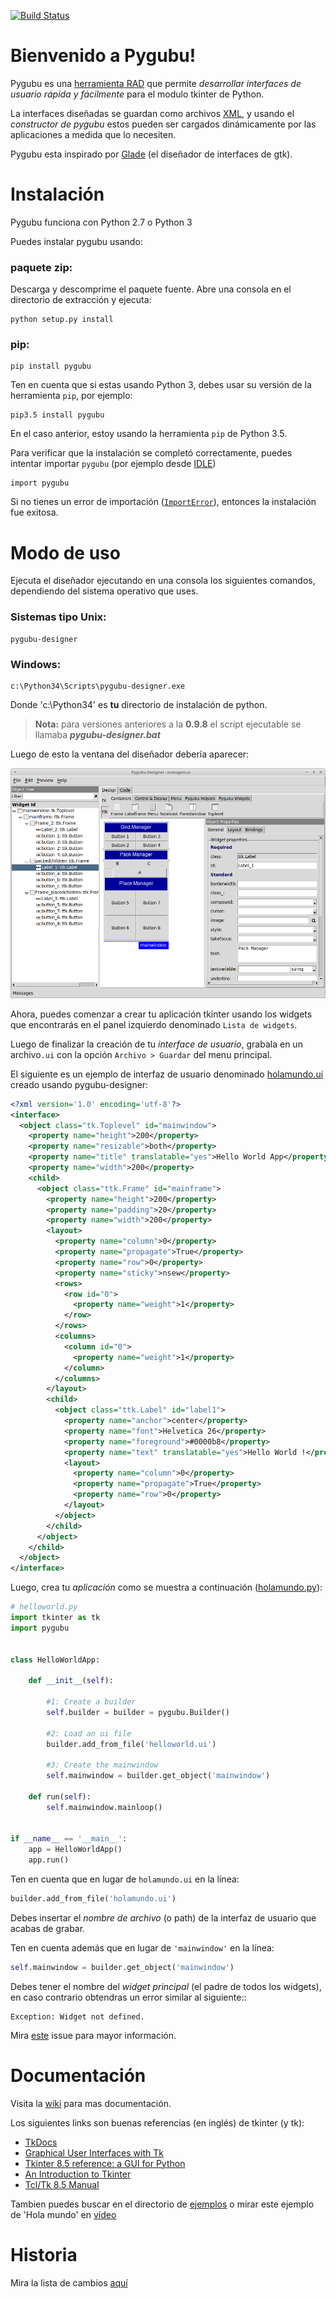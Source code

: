 [![Build Status](https://travis-ci.org/alejandroautalan/pygubu.svg?branch=master)](https://travis-ci.org/alejandroautalan/pygubu)

Bienvenido a Pygubu!
============================================

Pygubu es una [herramienta RAD](https://es.wikipedia.org/wiki/Desarrollo_r%C3%A1pido_de_aplicaciones) que permite _desarrollar interfaces de usuario rápida y fácilmente_ para el modulo tkinter de Python.

La interfaces diseñadas se guardan como archivos [XML](https://es.wikipedia.org/wiki/Extensible_Markup_Language), y usando el _constructor de pygubu_ estos pueden ser cargados dinámicamente por las aplicaciones
a medida que lo necesiten.

Pygubu esta inspirado por [Glade](https://es.wikipedia.org/wiki/Glade) (el diseñador de interfaces de gtk).

Instalación
============

Pygubu funciona con Python 2.7 o Python 3

Puedes instalar pygubu usando:

### paquete zip:

Descarga y descomprime el paquete fuente. Abre una consola en el directorio de
extracción y ejecuta:

```
python setup.py install
```

### pip:

```
pip install pygubu
```

Ten en cuenta que si estas usando Python 3, debes usar su versión de la herramienta `pip`, por ejemplo:

    pip3.5 install pygubu

En el caso anterior, estoy usando la herramienta `pip` de Python 3.5.


Para verificar que la instalación se completó correctamente, puedes intentar importar `pygubu` (por ejemplo desde [IDLE](https://en.wikipedia.org/wiki/IDLE_(Python)))

    import pygubu
    
Si no tienes un error de importación ([`ImportError`](https://docs.python.org/3.5/library/exceptions.html#ImportError)), entonces la instalación fue exitosa.

Modo de uso
===========

Ejecuta el diseñador ejecutando en una consola los siguientes comandos, dependiendo del sistema operativo que uses.

### Sistemas tipo Unix:

```
pygubu-designer
```

### Windows:

```
c:\Python34\Scripts\pygubu-designer.exe
```

Donde 'c:\Python34' es **tu** directorio de instalación de python.

> **Nota:** para versiones anteriores a la **0.9.8** el script ejecutable se llamaba _**pygubu-designer.bat**_

Luego de esto la ventana del diseñador debería aparecer:

<img src="pygubu-designer.png" alt="pygubu-desinger.png">


Ahora, puedes comenzar a crear tu aplicación tkinter usando los widgets que encontrarás en el panel izquierdo denominado `Lista de widgets`.

Luego de finalizar la creación de tu _interface de usuario_, grabala en un archivo`.ui` con la opción `Archivo > Guardar` del menu principal.

El siguiente es un ejemplo de interfaz de usuario denominado [holamundo.ui](examples/helloworld/holamundo.ui) creado usando pygubu-designer:

```xml
<?xml version='1.0' encoding='utf-8'?>
<interface>
  <object class="tk.Toplevel" id="mainwindow">
    <property name="height">200</property>
    <property name="resizable">both</property>
    <property name="title" translatable="yes">Hello World App</property>
    <property name="width">200</property>
    <child>
      <object class="ttk.Frame" id="mainframe">
        <property name="height">200</property>
        <property name="padding">20</property>
        <property name="width">200</property>
        <layout>
          <property name="column">0</property>
          <property name="propagate">True</property>
          <property name="row">0</property>
          <property name="sticky">nsew</property>
          <rows>
            <row id="0">
              <property name="weight">1</property>
            </row>
          </rows>
          <columns>
            <column id="0">
              <property name="weight">1</property>
            </column>
          </columns>
        </layout>
        <child>
          <object class="ttk.Label" id="label1">
            <property name="anchor">center</property>
            <property name="font">Helvetica 26</property>
            <property name="foreground">#0000b8</property>
            <property name="text" translatable="yes">Hello World !</property>
            <layout>
              <property name="column">0</property>
              <property name="propagate">True</property>
              <property name="row">0</property>
            </layout>
          </object>
        </child>
      </object>
    </child>
  </object>
</interface>
```

Luego, crea tu _aplicación_ como se muestra a continuación ([holamundo.py](examples/helloworld/holamundo.py)):

```python
# helloworld.py
import tkinter as tk
import pygubu


class HelloWorldApp:
    
    def __init__(self):

        #1: Create a builder
        self.builder = builder = pygubu.Builder()

        #2: Load an ui file
        builder.add_from_file('helloworld.ui')

        #3: Create the mainwindow
        self.mainwindow = builder.get_object('mainwindow')
        
    def run(self):
        self.mainwindow.mainloop()


if __name__ == '__main__':
    app = HelloWorldApp()
    app.run()
```

Ten en cuenta que en lugar de `holamundo.ui` en la línea:

```python
builder.add_from_file('holamundo.ui')
```

Debes insertar el _nombre de archivo_ (o path) de la interfaz de usuario que acabas de grabar.


Ten en cuenta además que en lugar de `'mainwindow'` en la línea:

```python
self.mainwindow = builder.get_object('mainwindow')
```

Debes tener el nombre del _widget principal_ (el padre de todos los widgets), en caso contrario obtendras un error similar al siguiente::

    Exception: Widget not defined.

Mira [este](https://github.com/alejandroautalan/pygubu/issues/40) issue para mayor información.


Documentación
=============

Visita la [wiki](https://github.com/alejandroautalan/pygubu/wiki) para mas documentación.

Los siguientes links son buenas referencias (en inglés) de tkinter (y tk):

- [TkDocs](http://www.tkdocs.com)
- [Graphical User Interfaces with Tk](http://docs.python.org/3.5/library/tk.html)
- [Tkinter 8.5 reference: a GUI for Python](https://tkdocs.com/shipman)
- [An Introduction to Tkinter](http://effbot.org/tkinterbook/)
- [Tcl/Tk 8.5 Manual](http://www.tcl.tk/man/tcl8.5/)

Tambien puedes buscar en el directorio de [ejemplos](examples) o mirar este ejemplo de 'Hola mundo' en
[vídeo](http://youtu.be/wuzV9P8geDg)


Historia
========

Mira la lista de cambios [aquí](HISTORY.md)

